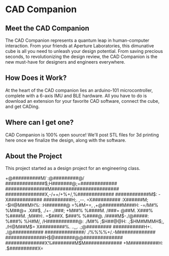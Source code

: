 
# CAD Companion
## Meet the CAD Companion
The CAD Companion represents a quantum leap in human-computer interaction. From your friends at Aperture Laboratories, this dimunative cube is all you need to unleash your design potential. From saving precious seconds, to revolutionizing the design review, the CAD Companion is the new must-have for designers and engineers everywhere. 

## How Does it Work?
At the heart of the CAD companion lies an arduino-101 microcontroller, complete with a 6-axis IMU and BLE hardware. All you have to do is download an extension for your favorite CAD software, connect the cube, and get CADing.

## Where can I get one?
CAD Companion is 100% open source! We'll post STL files for 3d printing here once we finalize the design, along with the software.

## About the Project
This project started as a design project for an engineering class.

+@##########M/             :@#########@/
##############$;H#######@;+#############
###############M########################
##############X,-/++/+%+/,%#############
############M$:           -X############
##########H;.      ,--.     =X##########
:X######M;     -$H@M##MH%:    :H#######@
  =%#M+=,   ,+@#######M###H:    -=/M#%
  %M##@+   .X##$, ./+- ./###;    +M##%
  %####M.  /###=         @##M.   X###%
  %####M.  ;M##H:.     =$###X.   $###%
  %####@.   /####M$-./@#####:    %###%
  %H#M/,     /H###########@:     ./M#%
 ;$H##@@H:    .;$HM#MMMH$;,   ./H@M##M$=
X#########%.      ..,,.     .;@#########
###########H+:.           ./@###########
##############/ ./%%%%+/.-M#############
##############H$@#######@@##############
##############X%########M$M#############
+M##########H:            .$##########X=

